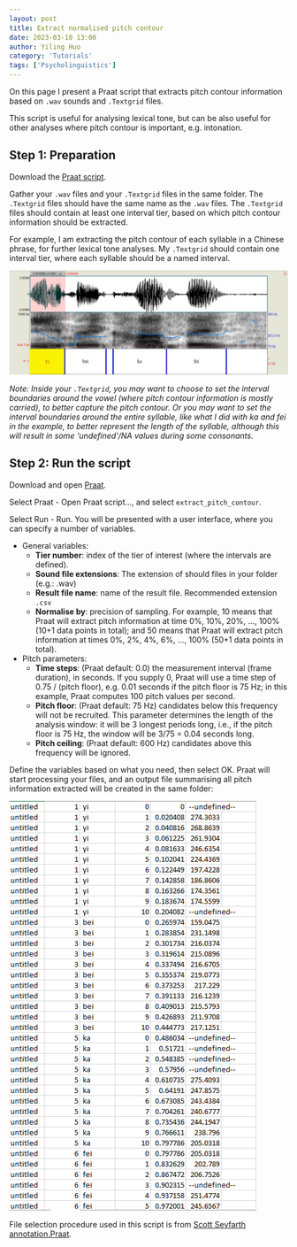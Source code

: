 ```yaml
---
layout: post
title: Extract normalised pitch contour
date: 2023-03-10 13:00
author: Yiling Huo
category: 'Tutorials' 
tags: ['Psycholinguistics']
---
```


On this page I present a Praat script that extracts pitch contour information based on `.wav` sounds and `.Textgrid` files. 

<!--excerpt-->

This script is useful for analysing lexical tone, but can be also useful for other analyses where pitch contour is important, e.g. intonation. 

## Step 1: Preparation

Download the <a href="/files/resources/praat/extract_pitch_contour" download>Praat script</a>.

Gather your `.wav` files and your `.Textgrid` files in the same folder. The `.Textgrid` files should have the same name as the `.wav` files. The `.Textgrid` files should contain at least one interval tier, based on which pitch contour information should be extracted. 

For example, I am extracting the pitch contour of each syllable in a Chinese phrase, for further lexical tone analyses. My `.Textgrid` should contain one interval tier, where each syllable should be a named interval. 

![praat1](/images/tutorial_pitch/praat1.png)

*Note: Inside your `.Textgrid`, you may want to choose to set the interval boundaries around the vowel (where pitch contour information is mostly carried), to better capture the pitch contour. Or you may want to set the interval boundaries around the entire syllable, like what I did with ka and fei in the example, to better represent the length of the syllable, although this will result in some 'undefined'/NA values during some consonants.*

## Step 2: Run the script

Download and open [Praat](https://www.fon.hum.uva.nl/praat/).

Select Praat - Open Praat script..., and select `extract_pitch_contour`.

Select Run - Run. You will be presented with a user interface, where you can specify a number of variables. 

- General variables:
    - **Tier number**: index of the tier of interest (where the intervals are defined). 
    - **Sound file extensions**: The extension of should files in your folder (e.g.: .wav)
    - **Result file name**: name of the result file. Recommended extension `.csv`
    - **Normalise by**: precision of sampling. For example, 10 means that Praat will extract pitch information at time 0%, 10%, 20%, ..., 100% (10+1 data points in total); and 50 means that Praat will extract pitch information at times 0%, 2%, 4%, 6%, ..., 100% (50+1 data points in total). 
- Pitch parameters:
    - **Time steps**: (Praat default: 0.0) the measurement interval (frame duration), in seconds. If you supply 0, Praat will use a time step of 0.75 / (pitch floor), e.g. 0.01 seconds if the pitch floor is 75 Hz; in this example, Praat computes 100 pitch values per second.
    - **Pitch floor**: (Praat default: 75 Hz) candidates below this frequency will not be recruited. This parameter determines the length of the analysis window: it will be 3 longest periods long, i.e., if the pitch floor is 75 Hz, the window will be 3/75 = 0.04 seconds long.
    - **Pitch ceiling**: (Praat default: 600 Hz) candidates above this frequency will be ignored.

Define the variables based on what you need, then select OK. Praat will start processing your files, and an output file summarising all pitch information extracted will be created in the same folder:

![csv](/images/tutorial_pitch/csv.png)

File selection procedure used in this script is from [Scott Seyfarth annotation.Praat](https://gist.github.com/scjs/ffbbba71cc8b3ff9d0476c82b2df9d0f). 
